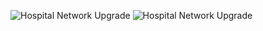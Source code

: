 ![Hospital Network Upgrade](/portfolio/src/content/public/hospital_network_upgrade.png)
![Hospital Network Upgrade](/portfolio/src/content/public/hospital_network_upgrade_2.png) 